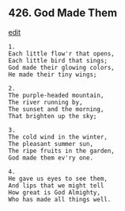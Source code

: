 
## 426.  God Made Them
[edit](https://docs.google.com/document/d/1h1iJwdXbuNHYO6dUP3htGETCxXJFfWlh/edit?mode=html)



    1.
    Each little flow'r that opens,
    Each little bird that sings;
    God made their glowing colors,
    He made their tiny wings;

    2.
    The purple-headed mountain,
    The river running by,
    The sunset and the morning,
    That brighten up the sky;

    3.
    The cold wind in the winter,
    The pleasant summer sun,
    The ripe fruits in the garden,
    God made them ev'ry one.

    4.
    He gave us eyes to see them,
    And lips that we might tell
    How great is God Almighty,
    Who has made all things well.
